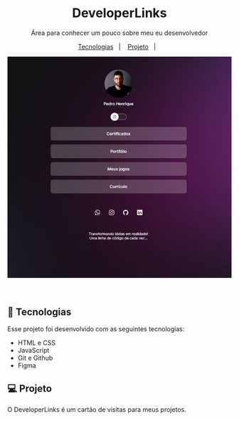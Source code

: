 <h1 align="center"> DeveloperLinks </h1>

<p align="center">
Área para conhecer um pouco sobre meu eu desenvolvedor
</p>

<p align="center">
  <a href="#-tecnologias">Tecnologias</a>&nbsp;&nbsp;&nbsp;|&nbsp;&nbsp;&nbsp;
  <a href="#-projeto">Projeto</a>&nbsp;&nbsp;&nbsp;|&nbsp;&nbsp;&nbsp;
</p>

<p align="center">
  <img alt="projeto DeveloperLinks" src=".github/Capa.JPG">
</p>

<br>

## 🚀 Tecnologias

Esse projeto foi desenvolvido com as seguintes tecnologias:

- HTML e CSS
- JavaScript
- Git e Github
- Figma

## 💻 Projeto

O DeveloperLinks é um cartão de visitas para meus projetos.
